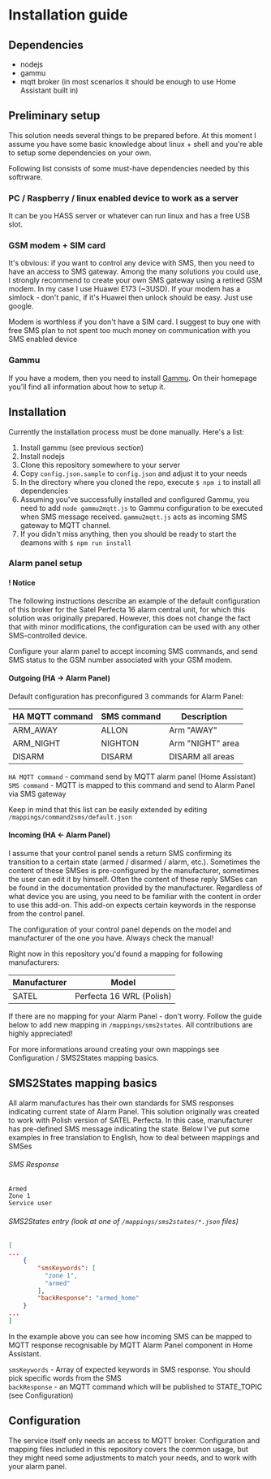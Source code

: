 # Installation guide

## Dependencies
* nodejs
* gammu
* mqtt broker (in most scenarios it should be enough to use Home Assistant built in)

## Preliminary setup
This solution needs several things to be prepared before. At this moment I assume you have 
some basic knowledge about linux + shell and you're able to setup some dependencies on your own.

Following list consists of some must-have dependencies needed by this softrware.
 
### PC / Raspberry  / linux enabled device to work as a server
It can be you HASS server or whatever can run linux and has a free USB slot.
 
### GSM modem + SIM card

It's obvious: if you want to control any device with SMS, then you need to have 
an access to SMS gateway. Among the many solutions you could use, I strongly recommend to create 
your own SMS gateway using a retired GSM modem. 
In my case I use Huawei E173 (~3USD). If your modem has a simlock - don't panic, 
if it's Huawei then unlock should be easy. Just use google.

Modem is worthless if you don't have a SIM card. I suggest to buy one with free SMS plan 
to not spent too much money on communication with you SMS enabled device

### Gammu
If you have a modem, then you need to install [Gammu](https://docs.gammu.org/). 
On their homepage you'll find all information about how to setup it.

## Installation
Currently the installation process must be done manually. Here's a list:

1. Install gammu (see previous section)
2. Install nodejs
3. Clone this repository somewhere to your server
4. Copy `config.json.sample` to `config.json` and adjust it to your needs
5. In the directory where you cloned the repo, execute `$ npm i` to install all dependencies
6. Assuming you've successfully installed and configured Gammu, you need to add `node gammu2mqtt.js` to
Gammu configuration to be executed when SMS message received. `gammu2mqtt.js` acts as incoming 
SMS gateway to MQTT channel.
7. If you didn't miss anything, then you should be ready to start the deamons with `$ npm run install`

### Alarm panel setup

#### ! Notice
The following instructions describe an example of the default configuration of this broker for the Satel Perfecta 16 alarm central unit, for which this solution was originally prepared. However, this does not change the fact that with minor modifications, the configuration can be used with any other SMS-controlled device.

Configure your alarm panel to accept incoming SMS commands, and send SMS status 
to the GSM number associated with your GSM modem.

#### Outgoing (HA -> Alarm Panel)
Default configuration has preconfigured 3 commands for Alarm Panel:

| HA MQTT command | SMS command | Description       |
|-----------------|-------------|-------------------|
| ARM_AWAY        | ALLON       | Arm "AWAY"        |
| ARM_NIGHT       | NIGHTON     | Arm "NIGHT" area  |
| DISARM          | DISARM      | DISARM all areas  |

`HA MQTT command` - command send by MQTT alarm panel (Home Assistant)  
`SMS command` - MQTT is mapped to this command and send to Alarm Panel via SMS gateway

Keep in mind that this list can be easily extended by editing `/mappings/command2sms/default.json`

#### Incoming (HA <- Alarm Panel)
I assume that your control panel sends a return SMS confirming its transition to a 
certain state (armed / disarmed / alarm, etc.). Sometimes the content of these SMSes is pre-configured 
by the manufacturer, sometimes the user can edit it by himself. Often the content of these reply 
SMSes can be found in the documentation provided by the manufacturer. Regardless of what device 
you are using, you need to be familiar with the content in order to use this add-on. 
This add-on expects certain keywords in the response from the control panel.

The configuration of your control panel depends on the model and manufacturer of the one you have. 
Always check the manual!

Right now in this repository you'd found a mapping for following manufacturers:

| Manufacturer | Model                     |
|--------------|---------------------------|
| SATEL        | Perfecta 16 WRL (Polish)  |

If there are no mapping for your Alarm Panel - don't worry. Follow the guide below to add new mapping 
in `/mappings/sms2states`. All contributions are highly appreciated!

For more informations around creating your own mappings see Configuration / SMS2States 
mapping basics.

## SMS2States mapping basics
All alarm manufactures has their own standards for SMS responses indicating current state of Alarm Panel. 
This solution originally was created to work with Polish version of SATEL Perfecta. 
In this case, manufacturer has pre-defined SMS message indicating the state. Below I've put some
examples in free translation to English, how to deal between mappings and SMSes

###### SMS Response
```
Armed
Zone 1
Service user
```

###### SMS2States entry (look at  one of `/mappings/sms2states/*.json` files)
```json
[
...
    {
        "smsKeywords": [
          "zone 1",
          "armed"
        ],
        "backResponse": "armed_home"
    }
...
]
```

In the example above you can see how incoming SMS can be mapped to MQTT response recognisable 
by MQTT Alarm Panel component in Home Assistant.

`smsKeywords` - Array of expected keywords in SMS response.
You should pick specific words from the SMS  
`backResponse` - an MQTT command which will be published to STATE_TOPIC (see Configuration) 
 
## Configuration
The service itself only needs an access to MQTT broker. Configuration and mapping files included in this repository covers the common usage, but they might need some adjustments to match your needs, and to work with your alarm panel. 
